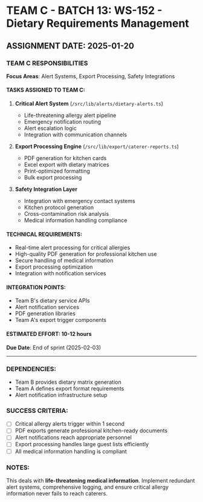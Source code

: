 # TEAM C - BATCH 13: WS-152 - Dietary Requirements Management

## ASSIGNMENT DATE: 2025-01-20

### TEAM C RESPONSIBILITIES
**Focus Areas**: Alert Systems, Export Processing, Safety Integrations

#### TASKS ASSIGNED TO TEAM C:
1. **Critical Alert System** (`/src/lib/alerts/dietary-alerts.ts`)
   - Life-threatening allergy alert pipeline
   - Emergency notification routing
   - Alert escalation logic
   - Integration with communication channels

2. **Export Processing Engine** (`/src/lib/export/caterer-reports.ts`)
   - PDF generation for kitchen cards
   - Excel export with dietary matrices
   - Print-optimized formatting
   - Bulk export processing

3. **Safety Integration Layer**
   - Integration with emergency contact systems
   - Kitchen protocol generation
   - Cross-contamination risk analysis
   - Medical information handling compliance

#### TECHNICAL REQUIREMENTS:
- Real-time alert processing for critical allergies
- High-quality PDF generation for professional kitchen use
- Secure handling of medical information
- Export processing optimization
- Integration with notification services

#### INTEGRATION POINTS:
- Team B's dietary service APIs
- Alert notification services
- PDF generation libraries
- Team A's export trigger components

#### ESTIMATED EFFORT: 10-12 hours
**Due Date**: End of sprint (2025-02-03)

---

### DEPENDENCIES:
- Team B provides dietary matrix generation
- Team A defines export format requirements
- Alert notification infrastructure setup

### SUCCESS CRITERIA:
- [ ] Critical allergy alerts trigger within 1 second
- [ ] PDF exports generate professional kitchen-ready documents
- [ ] Alert notifications reach appropriate personnel
- [ ] Export processing handles large guest lists efficiently
- [ ] All medical information handling is compliant

### NOTES:
This deals with **life-threatening medical information**. Implement redundant alert systems, comprehensive logging, and ensure critical allergy information never fails to reach caterers.